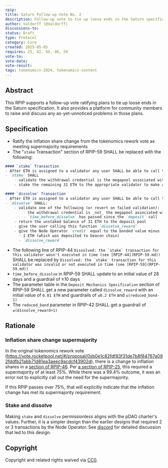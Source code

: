 ```yaml
---
rpip:
title: Saturn Follow-up Vote No. 2
description: Follow-up vote to tie up loose ends in the Saturn specification
author: Valdorff (@Valdorff)
discussions-to:
status: Draft
type: Protocol
category: Core
created: 2025-05-05
requires: 25, 42, 44, 46, 59
vote-to:
vote-date:
vote-result:
tags: tokenomics-2024, tokenomics-content
---
```


## Abstract
This RPIP supports a follow-up vote ratifying plans to tie up loose ends in the Saturn specification. It also provides a platform for community members to raise and discuss any as-yet-unnoticed problems in those plans.

## Specification
- Ratify the inflation share change from the tokenomics rework vote as meeting supermajority requirements
- The "`stake` Transaction" section of RPIP-59 SHALL be replaced with the following:
```md
#### `stake` Transaction
- After ETH is assigned to a validator any user SHALL be able to call the `stake` function
- `stake` SHALL
    - validate the withdrawal credential is the megapool associated with the Node Operator that called `deposit` using a state proof (note that this requires waiting for the 1 ETH to create a validator on the beacon chain) (revert on failed validation)
    - stake the remaining 31 ETH to the appropriate validator to make a complete validator

#### `dissolve` Transaction
- After ETH is assigned to a validator any user SHALL be able to call the `dissolve` function
- `dissolve` SHALL:
    - validate one of the following (or revert on failed validation):
        - the withdrawal credential is _not_ the megapool associated with the Node Operator that called `deposit` using a state proof (note that this requires waiting for the 1 ETH to create a validator on the beacon chain)
        - `time_before_dissolve` has passed since the `deposit` call
    - return the unstaked balance of 31 ETH to the deposit pool
    - give the user calling this function `dissolve_reward`
    - give the Node Operator `credit` equal to the bonded value minus
      - 1 ETH (which was deposited to beacon chain)
      - `dissolve_reward`
```
- The following line of RPIP-44 ```Dissolved: the `stake` transaction for this validator wasn't executed in time (see [RPIP-44](RPIP-59.md))``` SHALL be replaced by ```Dissolved: the `stake` transaction for this validator was invalid or not executed in time (see [RPIP-59](RPIP-59.md))``` 
- `time_before_dissolve` in RPIP-59 SHALL update to an initial value of 28 days and a guardrail of ≥10 days
- The parameter table in the `Deposit Mechanics Specification` section of RPIP-59 SHALL get a new parameter called `dissolve_reward` with an initial value of `0.01 ETH` and guardrails of `≤0.2 ETH` and `≤(reduced_bond-1)`
- The `reduced_bond` parameter in RPIP-42 SHALL get a guardrail of `≥(dissolve_reward+1)`

## Rationale

### Inflation share change supermajority
In the original tokenomics rework vote (<https://vote.rocketpool.net/#/proposal/0xb0e1c82fdf83f31de7b8f84767a092fddfb21abb71d81ea3aeec9acdcf43902d>), there is a change to inflation shares in a [section of RPIP-46](./RPIP-46.md#rpl-issuance-rewards-and-inflation). Per [a section of RPIP-25](./RPIP-25.md#updating-this-rpip), this required a supermajority of at least 75%. While there was a 99.4% outcome, it was an error not to explicitly call out the need for the supermajority.

If this RPIP passes over 75%, that will explicitly indicate that the inflation change has met its supermajority requirement.

### Stake and dissolve
Making `stake` and `dissolve` permissionless aligns with the pDAO charter's values. Further, it is a simpler design than the earlier designs that required 2 or 3 transactions by the Node Operator. See [discord](https://discord.com/channels/405159462932971535/1215788197842255972/1353984953766907954) for detailed discussion that led to this design.


## Copyright
Copyright and related rights waived via [CC0](https://creativecommons.org/publicdomain/zero/1.0/).